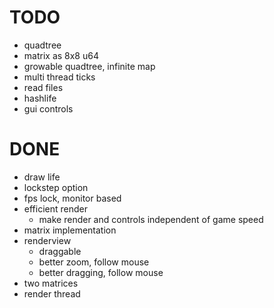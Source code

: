 
# TODO
* quadtree
* matrix as 8x8 u64
* growable quadtree, infinite map
* multi thread ticks
* read files
* hashlife
* gui controls



# DONE
* draw life
* lockstep option
* fps lock, monitor based
* efficient render
  * make render and controls independent of game speed
* matrix implementation
* renderview
  * draggable
  * better zoom, follow mouse
  * better dragging, follow mouse
* two matrices
* render thread
